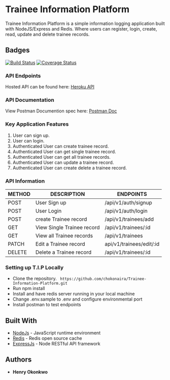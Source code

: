 # Trainee Information Platform

Trainee Information Platform is a simple information logging application built with NodeJS/Express and Redis. Where users can register, login, create, read, update and delete trainee records. 


## Badges
[![Build Status](https://travis-ci.org/chokonaira/Trainee-Information-Platform.svg?branch=master)](https://travis-ci.org/chokonaira/Trainee-Information-Platform) [![Coverage Status](https://coveralls.io/repos/github/chokonaira/Trainee-Information-Platform/badge.svg?branch=master)](https://coveralls.io/github/chokonaira/Trainee-Information-Platform?branch=master)

### API Endpoints
Hosted API can be found here: [ Heroku API ](https://enyata-tmp.herokuapp.com/)

### API Documentation
View Postman Documention spec here: [ Postman Doc ](https://documenter.getpostman.com/view/8211988/SVtSXpzD?version=latest#c42bc852-2084-49d5-ad6b-71ead6508c2f)

### Key Application Features
1. User can sign up.
2. User can login.
3. Authenticated User can create trainee record.
5. Authenticated User can get single trainee record.
5. Authenticated User can get all trainee records.
6. Authenticated User can update a trainee record.
7. Authenticated User can create delete a trainee record.

### API Information

METHOD |    DESCRIPTION       |   ENDPOINTS
-------|----------------------|-------------------------
POST | User Sign up | /api/v1/auth/signup
POST | User Login | /api/v1/auth/login
POST | create Trainee record | /api/v1/trainees/add
GET | View Single Trainee record | /api/v1/trainees/:id
GET | View all Trainee records | /api/v1/trainees
PATCH | Edit a Trainee record | api/v1/trainees/edit/:id
DELETE | Delete a Trainee record | /api/v1/trainees/:id

### Setting up T.I.P Locally

- Clone the repository.
``` https://github.com/chokonaira/Trainee-Information-Platform.git```
- Run npm install
- Install and have redis server running in your local machine
- Change .env.sample to .env and configure environmental port
- Install postman to test endpoints

## Built With

* [NodeJs](https://nodejs.org/) - JavaScript runtime environment
* [Redis](https://redis.io/documentation) - Redis open source cache
* [ExpressJs](https://expressjs.com) - Node RESTful API framework

## Authors

* **Henry Okonkwo**
